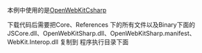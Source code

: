 本例中使用的是[OpenWebKitCsharp](https://code.google.com/archive/p/open-webkit-sharp/)

下载代码后需要把Core、References 下的所有文件以及Binary下面的JSCore.dll、OpenWebKitSharp.dll、OpenWebKitSharp.manifest、WebKit.Interop.dll 复制到 程序执行目录下面